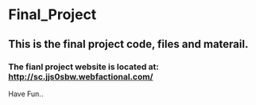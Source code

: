 Final_Project
=============

## This is the final project code, files and materail. ##

### The fianl project website is located at: http://sc.jjs0sbw.webfactional.com/ ###

Have Fun..
